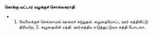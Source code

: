 **கொங்கு வட்டார வழக்குச் சொல்லகராதி**
- 1. வேலைக்குச் செல்லாமல் ஊரைச் சுற்றுதல். கழுதையோட்ட ஊர் சுத்திகிட்டு திரியறெ. 2. கழுதையின் ரத்தி. ஊர்சுத்திய எடுத்துட்டுவா சுத்தி போடலா.

